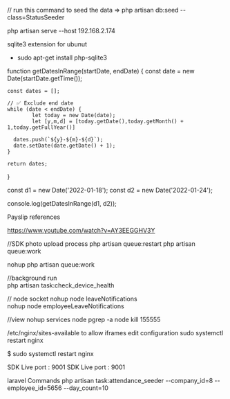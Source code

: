// run this command to seed the data => php artisan db:seed --class=StatusSeeder

php artisan serve --host 192.168.2.174

sqlite3 extension for ubunut

-   sudo apt-get install php-sqlite3

function getDatesInRange(startDate, endDate) {
const date = new Date(startDate.getTime());

    const dates = [];

    // ✅ Exclude end date
    while (date < endDate) {
            let today = new Date(date);
            let [y,m,d] = [today.getDate(),today.getMonth() + 1,today.getFullYear()]

      dates.push(`${y}-${m}-${d}`);
      date.setDate(date.getDate() + 1);
    }

    return dates;

}

const d1 = new Date('2022-01-18');
const d2 = new Date('2022-01-24');

console.log(getDatesInRange(d1, d2));

Payslip references

https://www.youtube.com/watch?v=AY3EEGGHV3Y

//SDK photo upload process
php artisan queue:restart
php artisan queue:work

nohup php artisan queue:work

//background run  
 php artisan task:check_device_health

// node socket
nohup node leaveNotifications  
 nohup node employeeLeaveNotifications

//view nohup services node
pgrep -a node
kill 155555

/etc/nginx/sites-available to allow iframes edit configuration
sudo systemctl restart nginx

$ sudo systemctl restart nginx

SDK Live port : 9001
SDK Live port : 9001

laravel Commands
php artisan task:attendance_seeder --company_id=8 --employee_id=5656 --day_count=10
